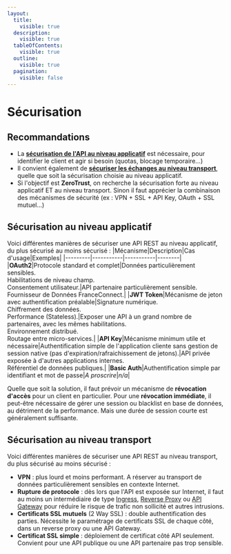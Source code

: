 ```yaml
---
layout:
  title:
    visible: true
  description:
    visible: true
  tableOfContents:
    visible: true
  outline:
    visible: true
  pagination:
    visible: false
---
```


# Sécurisation

## Recommandations
- La [**sécurisation de l'API au niveau applicatif**](#sécurisation-au-niveau-applicatif) est nécessaire, pour identifier le client et agir si besoin (quotas, blocage temporaire...)
- Il convient également de [**sécuriser les échanges au niveau transport**](#sécurisation-au-niveau-transport), quelle que soit la sécurisation choisie au niveau applicatif.
- Si l'objectif est **ZeroTrust**, on recherche la sécurisation forte au niveau applicatif ET au niveau transport. Sinon il faut apprécier la combinaison des mécanismes de sécurité (ex : VPN + SSL + API Key, OAuth + SSL mutuel...)

## Sécurisation au niveau applicatif
Voici différentes manières de sécuriser une API REST au niveau applicatif, du plus sécurisé au moins sécurisé :
|Mécanisme|Description|Cas d'usage|Exemples|
|---------|-----------|-----------|--------|
|**OAuth2**|Protocole standard et complet|Données particulièrement sensibles.</br>Habilitations de niveau champ.</br>Consentement utilisateur.|API partenaire particulièrement sensible.</br>Fournisseur de Données FranceConnect.|
|**JWT Token**|Mécanisme de jeton avec authentification préalable|Signature numérique.</br>Chiffrement des données.</br>Performance (Stateless).|Exposer une API à un grand nombre de partenaires, avec les mêmes habilitations.</br>Environnement distribué.</br>Routage entre micro-services.|
|**API Key**|Mécanisme minimum utile et nécessaire|Authentification simple de l'application cliente sans gestion de session native (pas d'expiration/rafraichissement de jetons).|API privée exposée à d'autres applications internes.</br>Référentiel de données publiques.|
|**Basic Auth**|Authentification simple par identifiant et mot de passe|_A proscrire_|_n/a_|

Quelle que soit la solution, il faut prévoir un mécanisme de **révocation d'accès** pour un client en particulier. Pour une **révocation immédiate**, il peut-être nécessaire de gérer une session ou blacklist en base de données, au détriment de la performance. Mais une durée de session courte est généralement suffisante.

## Sécurisation au niveau transport
Voici différentes manières de sécuriser une API REST au niveau transport, du plus sécurisé au moins sécurisé :
- **VPN** : plus lourd et moins performant. A réserver au transport de données particulièrement sensibles en contexte Internet.
- **Rupture de protocole** : dès lors que l'API est exposée sur Internet, il faut au moins un intermédiaire de type [Ingress](https://kubernetes.io/docs/concepts/services-networking/ingress/), [Reverse Proxy](https://fr.wikipedia.org/wiki/Proxy_inverse) ou [API Gateway](api-gateway.md) pour réduire le risque de trafic non sollicité et autres intrusions.
- **Certificats SSL mutuels** (2 Way SSL) : double authentification des parties. Nécessite le paramétrage de certificats SSL de chaque côté, dans un reverse proxy ou une API Gateway.
- **Certificat SSL simple** : déploiement de certificat côté API seulement. Convient pour une API publique ou une API partenaire pas trop sensible.